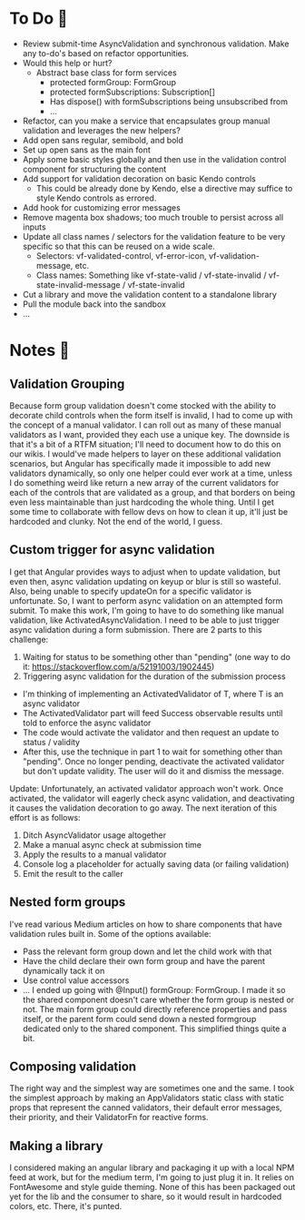 # To Do 📃
- Review submit-time AsyncValidation and synchronous validation. Make any to-do's based on refactor opportunities.
- Would this help or hurt?
  - Abstract base class for form services
    - protected formGroup: FormGroup
    - protected formSubscriptions: Subscription[]
    - Has dispose() with formSubscriptions being unsubscribed from
    - ...
- Refactor, can you make a service that encapsulates group manual validation and leverages the new helpers?
- Add open sans regular, semibold, and bold
- Set up open sans as the main font
- Apply some basic styles globally and then use in the validation control component for structuring the content
- Add support for validation decoration on basic Kendo controls
  - This could be already done by Kendo, else a directive may suffice to style Kendo controls as errored.
- Add hook for customizing error messages
- Remove magenta box shadows; too much trouble to persist across all inputs
- Update all class names / selectors for the validation feature to be very specific so that this can be reused on a wide scale.
  - Selectors: vf-validated-control, vf-error-icon, vf-validation-message, etc.
  - Class names: Something like vf-state-valid / vf-state-invalid / vf-state-invalid-message / vf-state-invalid
- Cut a library and move the validation content to a standalone library
- Pull the module back into the sandbox
- ...

# Notes 📝

## Validation Grouping
Because form group validation doesn't come stocked with the ability to decorate child controls when the form itself is invalid, I had to come up with the concept of a manual validator.
I can roll out as many of these manual validators as I want, provided they each use a unique key.
The downside is that it's a bit of a RTFM situation; I'll need to document how to do this on our wikis.
I would've made helpers to layer on these additional validation scenarios, but Angular has specifically made it impossible to add new validators dynamically, so only one helper could ever work at a time, unless I do something weird like return a new array of the current validators for each of the controls that are validated as a group, and that borders on being even less maintainable than just hardcoding the whole thing.
Until I get some time to collaborate with fellow devs on how to clean it up, it'll just be hardcoded and clunky.
Not the end of the world, I guess.

## Custom trigger for async validation
I get that Angular provides ways to adjust when to update validation, but even then, async validation updating on keyup or blur is still so wasteful. 
Also, being unable to specify updateOn for a specific validator is unfortunate.
So, I want to perform async validation on an attempted form submit. To make this work, I'm going to have to do something like manual validation, like ActivatedAsyncValidation. I need to be able to just trigger async validation during a form submission.
There are 2 parts to this challenge:
1. Waiting for status to be something other than "pending" (one way to do it: https://stackoverflow.com/a/52191003/1902445)
2. Triggering async validation for the duration of the submission process
  - I'm thinking of implementing an ActivatedValidator of T, where T is an async validator
  - The ActivatedValidator part will feed Success observable results until told to enforce the async validator
  - The code would activate the validator and then request an update to status / validity
  - After this, use the technique in part 1 to wait for something other than "pending". Once no longer pending, deactivate the activated validator but don't update validity. The user will do it and dismiss the message.

Update: Unfortunately, an activated validator approach won't work. Once activated, the validator will eagerly check async validation, and deactivating it causes the validation decoration to go away. The next iteration of this effort is as follows:
1. Ditch AsyncValidator usage altogether
2. Make a manual async check at submission time
3. Apply the results to a manual validator
4. Console log a placeholder for actually saving data (or failing validation)
5. Emit the result to the caller

## Nested form groups
I've read various Medium articles on how to share components that have validation rules built in.
Some of the options available: 
- Pass the relevant form group down and let the child work with that
- Have the child declare their own form group and have the parent dynamically tack it on
- Use control value accessors
- ...
I ended up going with @Input() formGroup: FormGroup. I made it so the shared component doesn't care whether the form group is nested or not. The main form group could directly reference properties and pass itself, or the parent form could send down a nested formgroup dedicated only to the shared component. This simplified things quite a bit.

## Composing validation
The right way and the simplest way are sometimes one and the same. I took the simplest approach by making an AppValidators static class with static props that represent the canned validators, their default error messages, their priority, and their ValidatorFn for reactive forms.

## Making a library
I considered making an angular library and packaging it up with a local NPM feed at work, but for the medium term, I'm going to just plug it in. It relies on FontAwesome and style guide theming. None of this has been packaged out yet for the lib and the consumer to share, so it would result in hardcoded colors, etc. There, it's punted.
